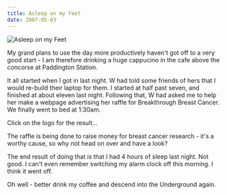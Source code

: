```yaml
---
title: Asleep on my Feet
date: 2007-05-03
---
```


![Asleep on my Feet](https://source.unsplash.com/X6cChncECA8/1600x900)

My grand plans to use the day more productively haven't got off to a very good start - I am therefore drinking a huge cappucino in the cafe above the concorse at Paddington Station.

It all started when I got in last night. W had told some friends of hers that I would re-build their laptop for them. I started at half past seven, and finished at about eleven last night. Following that, W had asked me to help her make a webpage advertising her raffle for Breakthrough Breast Cancer. We finally went to bed at 1:30am.

Click on the logo for the result...

The raffle is being done to raise money for breast cancer research - it's a worthy cause, so why not head on over and have a look?

The end result of doing that is that I had 4 hours of sleep last night. Not good. I can't even remember switching my alarm clock off this morning. I think it went off.

Oh well - better drink my coffee and descend into the Underground again.